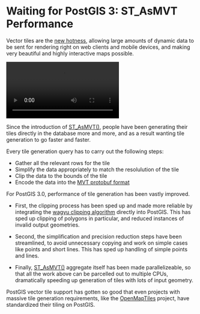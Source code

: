 # Waiting for PostGIS 3: ST_AsMVT Performance

Vector tiles are the [new hotness](https://info.crunchydata.com/blog/dynamic-vector-tiles-from-postgis), allowing large amounts of dynamic data to be sent for rendering right on web clients and mobile devices, and making very beautiful and highly interactive maps possible.

<video loop><source src="vector-map.mp4" type="video/mp4">Your browser does not support the video tag.</video> 

Since the introduction of [ST_AsMVT()](https://postgis.net/docs/ST_AsMVT.html), people have been generating their tiles directly in the database more and more, and as a result wanting tile generation to go faster and faster.

Every tile generation query has to carry out the following steps:

* Gather all the relevant rows for the tile
* Simplify the data appropriately to match the resolulution of the tile
* Clip the data to the bounds of the tile
* Encode the data into the [MVT protobuf format](https://github.com/mapbox/vector-tile-spec/tree/master/2.1)

For PostGIS 3.0, performance of tile generation has been vastly improved.

* First, the clipping process has been sped up and made more reliable by integrating the [wagyu clipping algorithm](https://github.com/mapbox/wagyu) directly into PostGIS. This has sped up clipping of polygons in particular, and reduced instances of invalid output geometries. 

* Second, the simplification and precision reduction steps have been streamlined, to avoid unnecessary copying and work on simple cases like points and short lines. This has sped up handling of simple points and lines.

* Finally, [ST_AsMVT()](https://postgis.net/docs/ST_AsMVT.html) aggregate itself has been made parallelizeable, so that all the work above can be parcelled out to multiple CPUs, dramatically speeding up generation of tiles with lots of input geometry.

PostGIS vector tile support has gotten so good that even projects with massive tile generation requirements, like the [OpenMapTiles](https://openmaptiles.org/) project, have standardized their tiling on PostGIS.